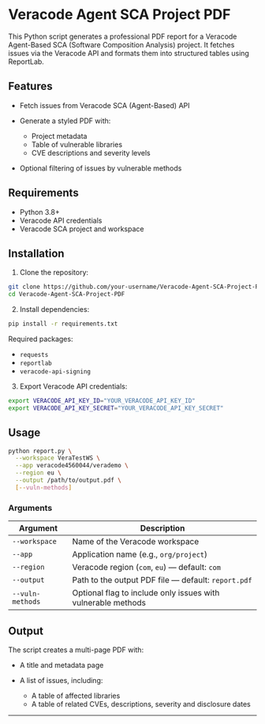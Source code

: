 # Veracode Agent SCA Project PDF

This Python script generates a professional PDF report for a Veracode Agent-Based SCA (Software Composition Analysis) project. It fetches issues via the Veracode API and formats them into structured tables using ReportLab.

## Features

* Fetch issues from Veracode SCA (Agent-Based) API
* Generate a styled PDF with:

  * Project metadata
  * Table of vulnerable libraries
  * CVE descriptions and severity levels
* Optional filtering of issues by vulnerable methods

## Requirements

* Python 3.8+
* Veracode API credentials
* Veracode SCA project and workspace

## Installation

1. Clone the repository:

```bash
git clone https://github.com/your-username/Veracode-Agent-SCA-Project-PDF.git
cd Veracode-Agent-SCA-Project-PDF
```

2. Install dependencies:

```bash
pip install -r requirements.txt
```

Required packages:

* `requests`
* `reportlab`
* `veracode-api-signing`

3. Export Veracode API credentials:

```bash
export VERACODE_API_KEY_ID="YOUR_VERACODE_API_KEY_ID"
export VERACODE_API_KEY_SECRET="YOUR_VERACODE_API_KEY_SECRET"
```

## Usage

```bash
python report.py \
  --workspace VeraTestWS \
  --app veracode4560044/verademo \
  --region eu \
  --output /path/to/output.pdf \
  [--vuln-methods]
```

### Arguments

| Argument         | Description                                                  |
| ---------------- | ------------------------------------------------------------ |
| `--workspace`    | Name of the Veracode workspace                               |
| `--app`          | Application name (e.g., `org/project`)                       |
| `--region`       | Veracode region (`com`, `eu`) — default: `com`         |
| `--output`       | Path to the output PDF file — default: `report.pdf`          |
| `--vuln-methods` | Optional flag to include only issues with vulnerable methods |

## Output

The script creates a multi-page PDF with:

* A title and metadata page
* A list of issues, including:

  * A table of affected libraries
  * A table of related CVEs, descriptions, severity and disclosure dates

---
